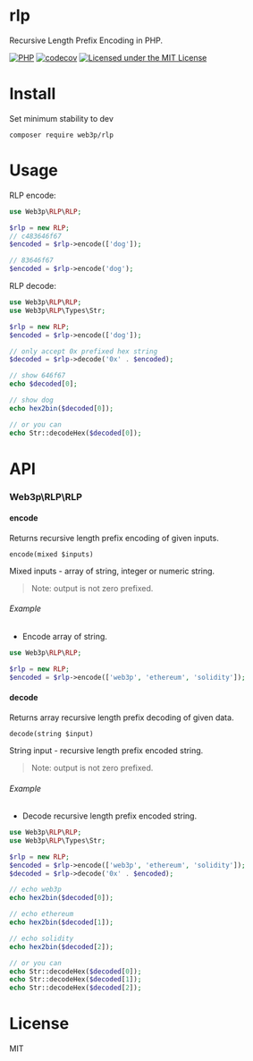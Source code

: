 # rlp
Recursive Length Prefix Encoding in PHP.

[![PHP](https://github.com/web3p/rlp/actions/workflows/php.yml/badge.svg)](https://github.com/web3p/rlp/actions/workflows/php.yml)
[![codecov](https://codecov.io/gh/web3p/rlp/branch/master/graph/badge.svg)](https://codecov.io/gh/web3p/rlp)
[![Licensed under the MIT License](https://img.shields.io/badge/License-MIT-blue.svg)](https://github.com/web3p/rlp/blob/master/LICENSE)

# Install

Set minimum stability to dev
```
composer require web3p/rlp
```

# Usage

RLP encode:

```php
use Web3p\RLP\RLP;

$rlp = new RLP;
// c483646f67
$encoded = $rlp->encode(['dog']);

// 83646f67
$encoded = $rlp->encode('dog');
```

RLP decode:

```php
use Web3p\RLP\RLP;
use Web3p\RLP\Types\Str;

$rlp = new RLP;
$encoded = $rlp->encode(['dog']);

// only accept 0x prefixed hex string
$decoded = $rlp->decode('0x' . $encoded);

// show 646f67
echo $decoded[0];

// show dog
echo hex2bin($decoded[0]);

// or you can
echo Str::decodeHex($decoded[0]);
```

# API

### Web3p\RLP\RLP

#### encode

Returns recursive length prefix encoding of given inputs.

`encode(mixed $inputs)`

Mixed inputs - array of string, integer or numeric string.

> Note: output is not zero prefixed.

###### Example

* Encode array of string.

```php
use Web3p\RLP\RLP;

$rlp = new RLP;
$encoded = $rlp->encode(['web3p', 'ethereum', 'solidity']);
```

#### decode

Returns array recursive length prefix decoding of given data.

`decode(string $input)`

String input - recursive length prefix encoded string.

> Note: output is not zero prefixed.

###### Example

* Decode recursive length prefix encoded string.

```php
use Web3p\RLP\RLP;
use Web3p\RLP\Types\Str;

$rlp = new RLP;
$encoded = $rlp->encode(['web3p', 'ethereum', 'solidity']);
$decoded = $rlp->decode('0x' . $encoded);

// echo web3p
echo hex2bin($decoded[0]);

// echo ethereum
echo hex2bin($decoded[1]);

// echo solidity
echo hex2bin($decoded[2]);

// or you can
echo Str::decodeHex($decoded[0]);
echo Str::decodeHex($decoded[1]);
echo Str::decodeHex($decoded[2]);
```

# License
MIT
